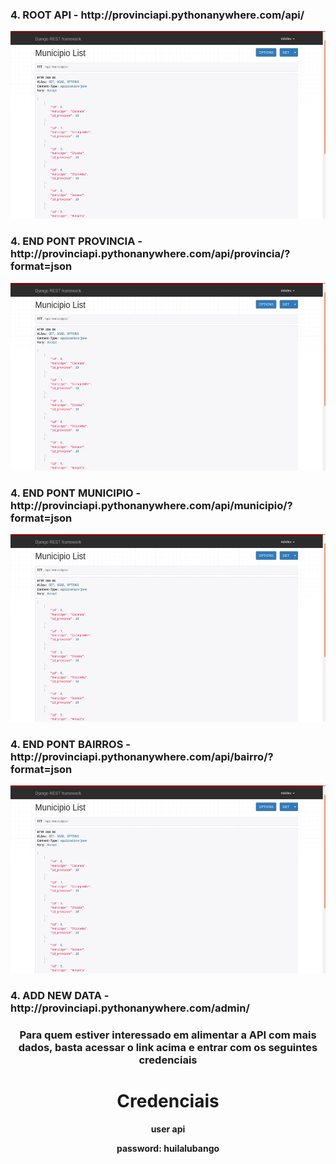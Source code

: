  <h3>4. ROOT API - http://provinciapi.pythonanywhere.com/api/</h3>

  <div align="center">
    <img src="screen/municipio_list.png" width="100%" height="300px"</img> 
</div>

 <h3>4. END PONT PROVINCIA - http://provinciapi.pythonanywhere.com/api/provincia/?format=json</h3>

  <div align="center">
    <img src="screen/municipio_list.png" width="100%" height="300px"</img> 
</div>

 <h3>4. END PONT MUNICIPIO - http://provinciapi.pythonanywhere.com/api/municipio/?format=json</h3>

  <div align="center">
    <img src="screen/municipio_list.png" width="100%" height="300px"</img> 
</div>

 <h3>4. END PONT BAIRROS - http://provinciapi.pythonanywhere.com/api/bairro/?format=json</h3>

  <div align="center">
    <img src="screen/municipio_list.png" width="100%" height="300px"</img> 
</div>


 <h3>4. ADD NEW DATA - http://provinciapi.pythonanywhere.com/admin/</h3>

  <div align="center">
 
 <h3>Para quem estiver interessado em alimentar a API com mais dados, basta acessar o link acima e entrar com os seguintes credenciais</h3>
 
 <h1>Credenciais</h1>
 <b>user api</b>

 <b>password: huilalubango</b>
</div>
